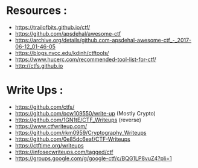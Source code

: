 # Resources :
 - https://trailofbits.github.io/ctf/
 - https://github.com/apsdehal/awesome-ctf
 - https://archive.org/details/github.com-apsdehal-awesome-ctf_-_2017-06-12_01-46-05
 - https://blogs.nvcc.edu/kdinh/ctftools/
 - https://www.hucerc.com/recommended-tool-list-for-ctf/
 - http://ctfs.github.io

# Write Ups :
 - https://github.com/ctfs/
 - https://github.com/pcw109550/write-up  (Mostly Crypto)
 - https://github.com/1GN1tE/CTF_Writeups (reverse)
 - https://www.ctfwriteup.com/
 - https://github.com/rkm0959/Cryptography_Writeups
 - https://github.com/0e85dc6eaf/CTF-Writeups
 - https://ctftime.org/writeups
 - https://infosecwriteups.com/tagged/ctf
 - https://groups.google.com/g/google-ctf/c/BQG1LP8vuZ4?pli=1
